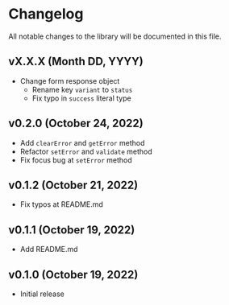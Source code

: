 # Changelog

All notable changes to the library will be documented in this file.

## vX.X.X (Month DD, YYYY)

- Change form response object
  - Rename key `variant` to `status`
  - Fix typo in `success` literal type

## v0.2.0 (October 24, 2022)

- Add `clearError` and `getError` method
- Refactor `setError` and `validate` method
- Fix focus bug at `setError` method

## v0.1.2 (October 21, 2022)

- Fix typos at README.md

## v0.1.1 (October 19, 2022)

- Add README.md

## v0.1.0 (October 19, 2022)

- Initial release
